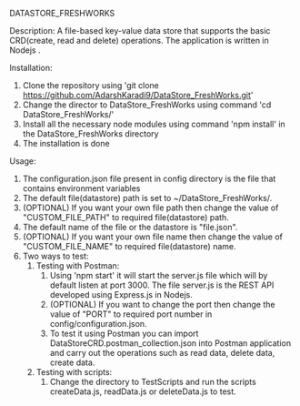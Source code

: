 DATASTORE_FRESHWORKS

Description: 
A file-based key-value data store that supports the basic CRD(create, read and delete) operations. The application is written in Nodejs .

Installation:
1. Clone the repository using 'git clone https://github.com/AdarshKaradi9/DataStore_FreshWorks.git'
2. Change the director to DataStore_FreshWorks using command 'cd DataStore_FreshWorks/'
3. Install all the necessary node modules using command 'npm install' in the DataStore_FreshWorks directory
4. The installation is done

Usage:
1. The configuration.json file present in config directory is the file that contains environment variables
2. The default file(datastore) path is set to ~/DataStore_FreshWorks/. 
3. (OPTIONAL) If you want your own file path then change the value of "CUSTOM_FILE_PATH" to required file(datastore) path.
4. The default name of the file or the datastore is "file.json".
5. (OPTIONAL) If you want your own file name then change the value of "CUSTOM_FILE_NAME" to required file(datastore) name.
6. Two ways to test:
    1. Testing with Postman: 
        1. Using 'npm start' it will start the server.js file which will by default listen at port 3000. The file server.js is the REST API developed using Express.js in Nodejs. 
        2. (OPTIONAL) If you want to change the port then change the value of "PORT" to required port number in config/configuration.json.
        3. To test it using Postman you can import DataStoreCRD.postman_collection.json into Postman application and carry out the operations such as read data, delete data, create data.
    2. Testing with scripts:
        1. Change the directory to TestScripts and run the scripts createData.js, readData.js or deleteData.js to test.


